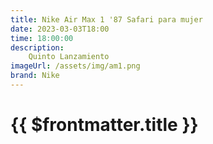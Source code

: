 ```yaml
---
title: Nike Air Max 1 '87 Safari para mujer
date: 2023-03-03T18:00
time: 18:00:00
description:
    Quinto Lanzamiento
imageUrl: /assets/img/am1.png
brand: Nike
---
```

 # {{ $frontmatter.title }}


<ListaLanzamientos />